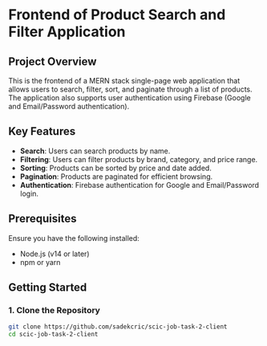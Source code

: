 # Frontend of Product Search and Filter Application

## Project Overview

This is the frontend of a MERN stack single-page web application that allows users to search, filter, sort, and paginate through a list of products. The application also supports user authentication using Firebase (Google and Email/Password authentication).

## Key Features

- **Search**: Users can search products by name.
- **Filtering**: Users can filter products by brand, category, and price range.
- **Sorting**: Products can be sorted by price and date added.
- **Pagination**: Products are paginated for efficient browsing.
- **Authentication**: Firebase authentication for Google and Email/Password login.

## Prerequisites

Ensure you have the following installed:

- Node.js (v14 or later)
- npm or yarn

## Getting Started

### 1. Clone the Repository

```bash
git clone https://github.com/sadekcric/scic-job-task-2-client
cd scic-job-task-2-client
```
